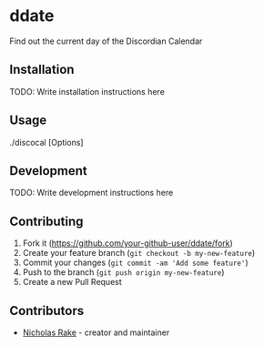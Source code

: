 # ddate

Find out the current day of the Discordian Calendar

## Installation

TODO: Write installation instructions here

## Usage

./discocal [Options] <YYYY MM DD>

## Development

TODO: Write development instructions here

## Contributing

1. Fork it (<https://github.com/your-github-user/ddate/fork>)
2. Create your feature branch (`git checkout -b my-new-feature`)
3. Commit your changes (`git commit -am 'Add some feature'`)
4. Push to the branch (`git push origin my-new-feature`)
5. Create a new Pull Request

## Contributors

- [Nicholas Rake](https://github.com/kniknoo) - creator and maintainer
